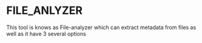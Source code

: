 # FILE_ANLYZER
This tool is knows as File-analyzer which can extract metadata from files as well as it have 3 several options 
